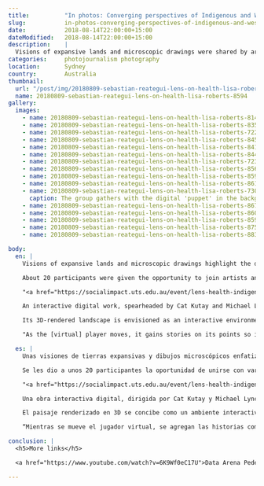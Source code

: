 ```yaml
---
title:          "In photos: Converging perspectives of Indigenous and Western health and wellbeing"
slug:           in-photos-converging-perspectives-of-indigenous-and-western-health-and-wellbeing
date:           2018-08-14T22:00:00+15:00
dateModified:   2018-08-14T22:00:00+15:00
description:    |
  Visions of expansive lands and microscopic drawings were shared by artists and scientists from Indigenous backgrounds.
categories:     photojournalism photography
location:       Sydney
country:        Australia
thumbnail:
  url: "/post/img/20180809-sebastian-reategui-lens-on-health-lisa-roberts-8594.jpg"
  name: 20180809-sebastian-reategui-lens-on-health-lisa-roberts-8594
gallery:
  images:
    - name: 20180809-sebastian-reategui-lens-on-health-lisa-roberts-8146
    - name: 20180809-sebastian-reategui-lens-on-health-lisa-roberts-8356
    - name: 20180809-sebastian-reategui-lens-on-health-lisa-roberts-7227
    - name: 20180809-sebastian-reategui-lens-on-health-lisa-roberts-8459
    - name: 20180809-sebastian-reategui-lens-on-health-lisa-roberts-8418
    - name: 20180809-sebastian-reategui-lens-on-health-lisa-roberts-8448
    - name: 20180809-sebastian-reategui-lens-on-health-lisa-roberts-7237
    - name: 20180809-sebastian-reategui-lens-on-health-lisa-roberts-8561
    - name: 20180809-sebastian-reategui-lens-on-health-lisa-roberts-8592
    - name: 20180809-sebastian-reategui-lens-on-health-lisa-roberts-8614
    - name: 20180809-sebastian-reategui-lens-on-health-lisa-roberts-7307
      caption: The group gathers with the digital 'puppet' in the background. The puppet <a href="http://www.livingdata.net.au/content/research/trackchanges/2018interactions/PedestriansOnCountry.php">represents a 'pedestrian on country'</a>.
    - name: 20180809-sebastian-reategui-lens-on-health-lisa-roberts-8676
    - name: 20180809-sebastian-reategui-lens-on-health-lisa-roberts-8606
    - name: 20180809-sebastian-reategui-lens-on-health-lisa-roberts-8594
    - name: 20180809-sebastian-reategui-lens-on-health-lisa-roberts-8757
    - name: 20180809-sebastian-reategui-lens-on-health-lisa-roberts-8836

body:
  en: |
    Visions of expansive lands and microscopic drawings highlight the different ways of seeing and interpreting the natural world.

    About 20 participants were given the opportunity to join artists and scientists in conversations about Indigenous health and the roles of nature and connection to land in human health.

    "<a href="https://socialimpact.uts.edu.au/event/lens-health-indigenous-western-views/">Lens on Health: Indigenous and Western Views</a>" was presented by <a href="http://www.livingdata.net.au">Living Data</a>'s Lisa Roberts in conjunction with UTS, in two venues at the university on Thursday.

    An interactive digital work, spearheaded by Cat Kutay and Michael Lynch, was presented in a surround projection room.

    Its 3D-rendered landscape is envisioned as an interactive environment for people to learn from country and discover that "the stories are in the land".

    "As the [virtual] player moves, it gains stories on its points so it brings the meaning into its body", <a href="http://www.livingdata.net.au/content/research/trackchanges/2018interactions/PedestriansOnCountry.php">wrote Kutay</a>.

  es: |
    Unas visiones de tierras expansivas y dibujos microscópicos enfatizan los distintos medios que hay de ver e interpretar el mundo natural.

    Se les dio a unos 20 participantes la oportunidad de unirse con varios artístas y científicos para conversar sobre la salud indígena y los papeles que toman la naturaleza y la conexión con la tierra para la salud humana en general.

    "<a href="https://socialimpact.uts.edu.au/event/lens-health-indigenous-western-views/"><i>Lens on Health: Indigenous and Western Views</i></a>" fue presentado por Lisa Roberts del grupo <a href="http://www.livingdata.net.au">Living Data</a> en colaboración con la Universidad de Tecnología Sídney, en dos sitios de la universidad el jueves pasado.

    Una obra interactiva digital, dirigida por Cat Kutay y Michael Lynch, fue presentada en una sala de proyección envolvente.

    El paisaje renderizado en 3D se concibe como un ambiente interactivo para que visitantes puedan aprender de la tierra y descubrir que “las historias se encuentran en ella”.

    “Mientras se mueve el jugador virtual, se agregan las historias como pedazos de su cuerpo, absorbiendo el significado en su ser”, <a href="http://www.livingdata.net.au/content/research/trackchanges/2018interactions/PedestriansOnCountry.php">escribió Kutay</a>.

conclusion: |
  <h5>More links</h5>

  <a href="https://www.youtube.com/watch?v=6K9Wf0eC17U">Data Arena Pedestrian Journey</a>: Video by Lisa Roberts

---
```

